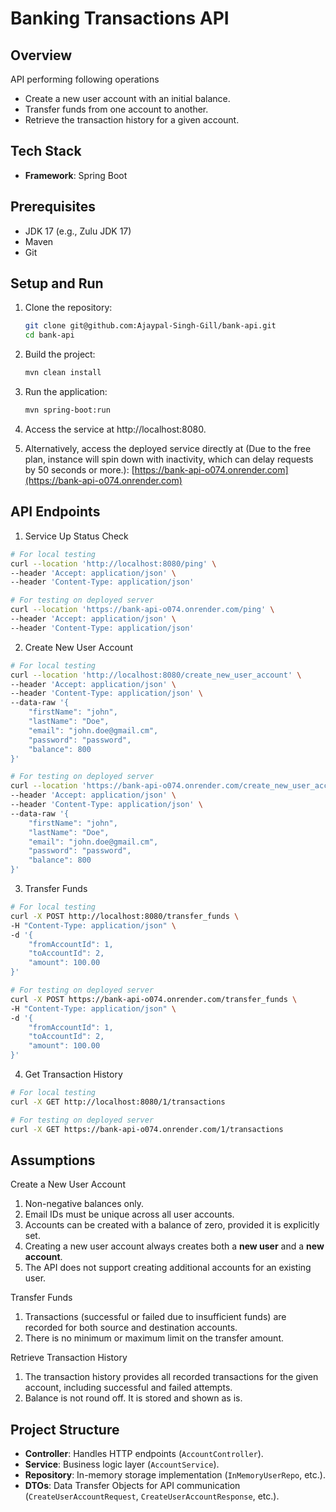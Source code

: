 # Banking Transactions API

## Overview

API performing following operations

- Create a new user account with an initial balance.
- Transfer funds from one account to another.
- Retrieve the transaction history for a given account.

## Tech Stack

- **Framework**: Spring Boot

## Prerequisites

- JDK 17 (e.g., Zulu JDK 17)
- Maven
- Git

## Setup and Run

1. Clone the repository:
   ```bash
   git clone git@github.com:Ajaypal-Singh-Gill/bank-api.git
   cd bank-api
   ```
2. Build the project:

    ```bash
    mvn clean install
    ```
3. Run the application:

    ```bash
    mvn spring-boot:run
    ```
   
4. Access the service at http://localhost:8080.
5. Alternatively, access the deployed service directly at (Due to the free plan, instance will spin down with inactivity, which can delay requests by 50 seconds or more.):
      [https://bank-api-o074.onrender.com](https://bank-api-o074.onrender.com)
   
## API Endpoints

1. Service Up Status Check

```bash
# For local testing
curl --location 'http://localhost:8080/ping' \
--header 'Accept: application/json' \
--header 'Content-Type: application/json'

# For testing on deployed server
curl --location 'https://bank-api-o074.onrender.com/ping' \
--header 'Accept: application/json' \
--header 'Content-Type: application/json'
```

2. Create New User Account

```bash
# For local testing
curl --location 'http://localhost:8080/create_new_user_account' \
--header 'Accept: application/json' \
--header 'Content-Type: application/json' \
--data-raw '{
    "firstName": "john",
    "lastName": "Doe",
    "email": "john.doe@gmail.cm",
    "password": "password",
    "balance": 800
}'

# For testing on deployed server
curl --location 'https://bank-api-o074.onrender.com/create_new_user_account' \
--header 'Accept: application/json' \
--header 'Content-Type: application/json' \
--data-raw '{
    "firstName": "john",
    "lastName": "Doe",
    "email": "john.doe@gmail.cm",
    "password": "password",
    "balance": 800
}'
```

3. Transfer Funds

```bash
# For local testing
curl -X POST http://localhost:8080/transfer_funds \
-H "Content-Type: application/json" \
-d '{
    "fromAccountId": 1,
    "toAccountId": 2,
    "amount": 100.00
}'

# For testing on deployed server
curl -X POST https://bank-api-o074.onrender.com/transfer_funds \
-H "Content-Type: application/json" \
-d '{
    "fromAccountId": 1,
    "toAccountId": 2,
    "amount": 100.00
}'
```

4. Get Transaction History

```bash
# For local testing
curl -X GET http://localhost:8080/1/transactions

# For testing on deployed server
curl -X GET https://bank-api-o074.onrender.com/1/transactions

```

## Assumptions

Create a New User Account

1. Non-negative balances only.
2. Email IDs must be unique across all user accounts.
3. Accounts can be created with a balance of zero, provided it is explicitly set.
4. Creating a new user account always creates both a **new user** and a **new account**.
5. The API does not support creating additional accounts for an existing user.

Transfer Funds
1. Transactions (successful or failed due to insufficient funds) are recorded for both source and destination accounts.
2. There is no minimum or maximum limit on the transfer amount.

Retrieve Transaction History
1. The transaction history provides all recorded transactions for the given account, including successful and failed attempts.
2. Balance is not round off. It is stored and shown as is.

## Project Structure
- **Controller**: Handles HTTP endpoints (`AccountController`).
- **Service**: Business logic layer (`AccountService`).
- **Repository**: In-memory storage implementation (`InMemoryUserRepo`, etc.).
- **DTOs**: Data Transfer Objects for API communication (`CreateUserAccountRequest`, `CreateUserAccountResponse`, etc.).